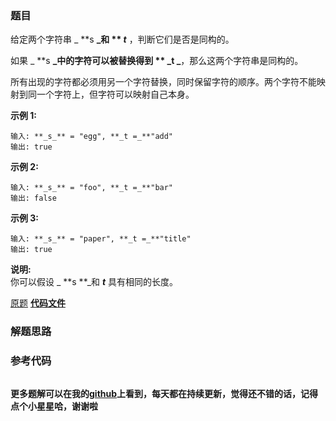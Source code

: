 ### 题目
给定两个字符串  _ **s  **_和  ** _t_** ，判断它们是否是同构的。

如果  _ **s  **_中的字符可以被替换得到  ** _t  _**，那么这两个字符串是同构的。

所有出现的字符都必须用另一个字符替换，同时保留字符的顺序。两个字符不能映射到同一个字符上，但字符可以映射自己本身。

**示例 1:**

    
    
    输入: **_s_** = "egg", **_t =_**"add"
    输出: true
    

**示例 2:**

    
    
    输入: **_s_** = "foo", **_t =_**"bar"
    输出: false

**示例 3:**

    
    
    输入: **_s_** = "paper", **_t =_**"title"
    输出: true

**说明:**  
你可以假设  _ **s  **_和 **_t_** 具有相同的长度。

[原题](https://leetcode-cn.com/problems/isomorphic-strings/)    **[代码文件]()**


### 解题思路




### 参考代码

```go


```




**更多题解可以在我的[github](https://github.com/LZH139/leetcode_Go)上看到，每天都在持续更新，觉得还不错的话，记得点个小星星哈，谢谢啦**
